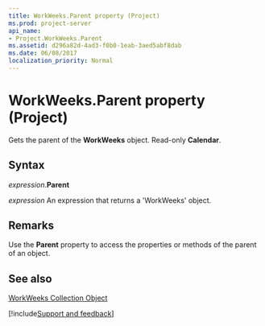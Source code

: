 ```yaml
---
title: WorkWeeks.Parent property (Project)
ms.prod: project-server
api_name:
- Project.WorkWeeks.Parent
ms.assetid: d296a82d-4ad3-f0b0-1eab-3aed5abf8dab
ms.date: 06/08/2017
localization_priority: Normal
---
```



# WorkWeeks.Parent property (Project)

Gets the parent of the  **WorkWeeks** object. Read-only **Calendar**.


## Syntax

_expression_.**Parent**

 _expression_ An expression that returns a 'WorkWeeks' object.


## Remarks

Use the  **Parent** property to access the properties or methods of the parent of an object.


## See also


[WorkWeeks Collection Object](Project.workweeks.md)

[!include[Support and feedback](~/includes/feedback-boilerplate.md)]